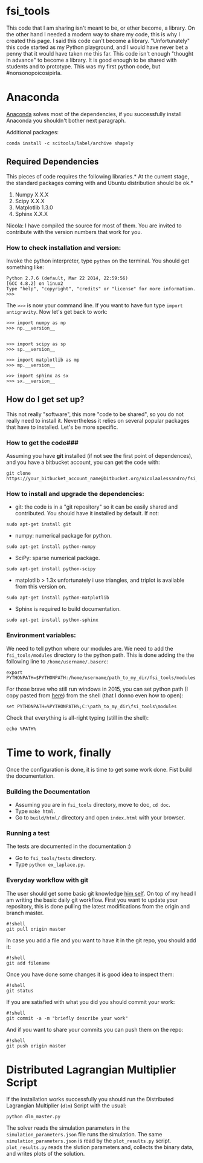 # fsi_tools #

This code that I am sharing isn't meant to be, or ether become, a library. On the other hand I needed a modern way to share my code, this is why I created this page. I said this code can't become a library. "Unfortunately" this code started as my Python playground, and I would have never bet a penny that it would have taken me this far. This code isn't enough "thought in advance" to become a library. It is good enough to be shared with students and to prototype. This was my first python code, but #nonsonopoicosipirla.

# Anaconda

[Anaconda](https://www.anaconda.com/download/#linux) solves most of the dependencies, if you 
successfully install Anaconda you shouldn't bother next paragraph.

Additional packages:

```
conda install -c scitools/label/archive shapely
```

## Required Dependencies ##
This pieces of code requires the following libraries.* At the current stage, the standard packages coming with and Ubuntu distribution should be ok.*

1. Numpy X.X.X
2. Scipy X.X.X
3. Matplotlib 1.3.0
4. Sphinx X.X.X

Nicola: I have compiled the source for most of them. You are invited to contribute with the version numbers that work for you.

### How to check installation and version: ###

Invoke the python interpreter, type ``python`` on the terminal. You should get something like:

```
Python 2.7.6 (default, Mar 22 2014, 22:59:56)
[GCC 4.8.2] on linux2
Type "help", "copyright", "credits" or "license" for more information.
>>>

```
The ``>>>`` is now your command line. If you want to have fun type ``import antigravity``. Now let's get back to work:

```
>>> import numpy as np
>>> np.__version__
```
```

>>> import scipy as sp
>>> sp.__version__
```
```
>>> import matplotlib as mp
>>> mp.__version__
```
```
>>> import sphinx as sx
>>> sx.__version__
```
## How do I get set up? ##

This not really "software", this more "code to be shared", so you do not really need to install it. Nevertheless it relies on several popular packages that have to installed. Let's be more specific.

### How to get the code###
Assuming you have **git** installed (if not see the first point of dependences), and you have a bitbucket account, you can get the code  with:
```
git clone https://your_bitbucket_account_name@bitbucket.org/nicolaalessandro/fsi_tools.git
```

### How to install and upgrade the dependencies: ###
  * git: the code is in a "git repository" so it can be easily shared and contributed. You should have it installed by default. If not:
```
sudo apt-get install git
```
   * numpy: numerical package for python.
```
sudo apt-get install python-numpy
```
   * SciPy: sparse numerical package.
```
sudo apt-get install python-scipy
```
   * matplotlib > 1.3x unfortunately i use triangles, and triplot is available from this version on.
```
sudo apt-get install python-matplotlib
```
   * Sphinx is required to build documentation.
```
sudo apt-get install python-sphinx
```

### Environment variables: ###
We need to tell python where our modules are. We need to add the ``fsi_tools/modules`` directory to the python path.  This is done adding the the following line to ``/home/username/.bascrc``:
```
export PYTHONPATH=$PYTHONPATH:/home/username/path_to_my_dir/fsi_tools/modules
```
For those brave who still run windows in 2015, you can set python path (I copy pasted from [here](https://docs.python.org/2/using/windows.html)) from the shell (that I donno even how to open):
```
set PYTHONPATH=%PYTHONPATH%;C:\path_to_my_dir\fsi_tools\modules
```
Check that everything is all-right typing (still in the shell):
```
echo %PATH%
```
# Time to work, finally #

Once the configuration is done, it is time to get some work done. Fist build the documentation.

### Building the Documentation ###

* Assuming you are in ``fsi_tools`` directory, move to doc, ``cd doc``.
* Type ``make html``.
* Go to ``build/html/`` directory and open ``index.html`` with your browser.

### Running a test ###
The tests are documented in the documentation :)

* Go to ``fsi_tools/tests`` directory.
* Type ``python ex_laplace.py``.

### Everyday workflow with git ###
The user should get some basic git knowledge [him self](http://git-scm.com/book/en/v2). On top of my head I am writing the basic daily git workflow. First you want to update your repository, this is done pulling the latest modifications from the origin and branch master.
```
#!shell
git pull origin master
```
In case you add a file and you want to have it in the git repo, you should add it:
```
#!shell
git add filename
```
Once you have done some changes it is good idea to inspect them:
```
#!shell
git status
```
If you are satisfied with what you did you should commit your work:
```
#!shell
git commit -a -m "briefly describe your work"
```
And if you want to share your commits you can push them on the repo:
```
#!shell
git push origin master
```

# Distributed Lagrangian Multiplier Script

If the installation works successfully you should run the Distributed Lagrangian Multiplier (`dlm`) Script with the usual:
```
python dlm_master.py
```
The solver reads the simulation parameters in the `simulation_parameters.json` file runs the simulation.
The same `simulation_parameters.json` is read by the `plot_results.py` script. `plot_results.py` reads the slution parameters and, collects the binary data, and writes plots of the solution.
